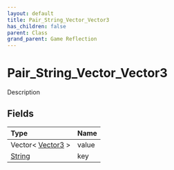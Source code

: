 ```yaml
---
layout: default
title: Pair_String_Vector_Vector3
has_children: false
parent: Class
grand_parent: Game Reflection
---
```

# Pair_String_Vector_Vector3
Description 

## Fields
| Type | Name |
|:-------------|:--------------|
| Vector< [Vector3](/game-reflection/classes/vector3.md) > | value |
| [String](/game-reflection/components/string.md) | key |
